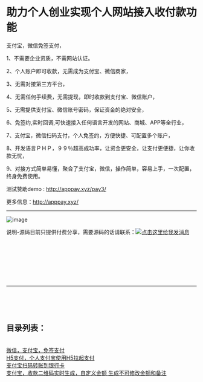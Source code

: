 # 助力个人创业实现个人网站接入收付款功能

支付宝，微信免签支付， 

1、不需要企业资质，不需网站认证。

2、个人账户即可收款，无需成为支付宝、微信商家，

3、无需对接第三方平台，

4、无需任何手续费，无需提现，即时收款到支付宝、微信账户，

5、无需提供支付宝、微信账号密码，保证资金的绝对安全，

6、免签约,实时回调,可快速接入任何语言开发的网站、商城、APP等全行业，

7、支付宝，微信扫码支付，个人免签约，方便快捷、可配置多个账户，

8、开发语言ＰＨＰ，９９％超高成功率，让资金更安全，让支付更便捷，让你收款无忧，

9、对接方式简单易懂，聚合了支付宝，微信，操作简单，容易上手，一次配置，终身免费使用。

测试赞助demo :  http://apppay.xyz/pay3/

更多信息：http://apppay.xyz/

<hr>

![image](https://github.com/apppay/pay/blob/master/pay1.jpg)




说明-源码目前只提供付费分享，需要源码的话请联系：<a target="_blank" href="http://wpa.qq.com/msgrd?v=3&uin=754219009&site=qq&menu=yes"><img border="0" src="http://wpa.qq.com/pa?p=2:754219009:51" alt="点击这里给我发消息" title="点击这里给我发消息"/></a>
<br>
<br>
<br>
<br>
<br>
<br>
<br>
<br>
<hr>
<br>
<br>
<br>
<h2>目录列表：</h2><br>
<a href="https://github.com/apppay/pay">微信，支付宝，免签支付</a><br>
<a href="https://github.com/apppay/h5pay">H5支付，个人支付宝使用H5拉起支付</a><br>
<a href="https://github.com/apppay/zztoyh">支付宝扫码转账到银行卡</a><br>
<a href="https://github.com/apppay/zhifubao">支付宝，收款二维码实时生成，自定义金额 生成不可修改金额和备注</a><br>



















